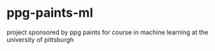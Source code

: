 # ppg-paints-ml
project sponsored by ppg paints for course in machine learning at the university of pittsburgh
